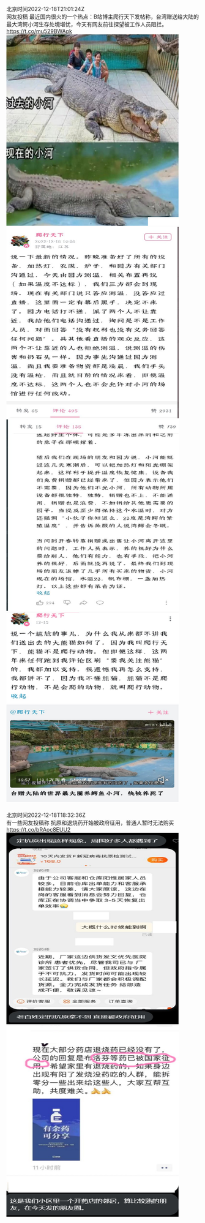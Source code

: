 北京时间2022-12-18T21:01:24Z<br>网友投稿
最近国内很火的一个热点：B站博主爬行天下发帖称，台湾赠送给大陆的最大湾鳄小河生存处境堪忧，今天有网友前往探望被工作人员阻拦。 https://t.co/mu529BWApk<br><img src='/temp/image/2022/n-Month-12/1604461829761163264_0.jpg' width='450' height='500'><img src='/temp/image/2022/n-Month-12/1604461829761163264_1.jpg' width='450' height='500'><img src='/temp/image/2022/n-Month-12/1604461829761163264_2.jpg' width='450' height='500'><img src='/temp/image/2022/n-Month-12/1604461829761163264_3.jpg' width='450' height='500'><br><br>北京时间2022-12-18T18:32:36Z<br>有一些网友投稿称
抗原和退烧药开始被政府征用，普通人暂时无法购买 https://t.co/bRAoc8EUU2<br><img src='/temp/image/2022/n-Month-12/1604424384009076739_0.jpg' width='450' height='500'><img src='/temp/image/2022/n-Month-12/1604424384009076739_1.jpg' width='450' height='500'><br><br>